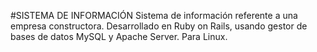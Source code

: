 #SISTEMA DE INFORMACIÓN
Sistema de información referente a una empresa constructora. Desarrollado en Ruby on Rails, usando gestor de bases de datos MySQL y Apache Server. Para Linux.
